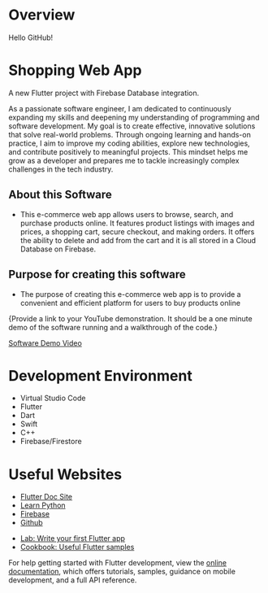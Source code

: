 # Overview
Hello GitHub!

# Shopping Web App

A new Flutter project with Firebase Database integration.

As a passionate software engineer, I am dedicated to continuously expanding my skills and deepening my understanding of programming and software development. My goal is to create effective, innovative solutions that solve real-world problems. Through ongoing learning and hands-on practice, I aim to improve my coding abilities, explore new technologies, and contribute positively to meaningful projects. This mindset helps me grow as a developer and prepares me to tackle increasingly complex challenges in the tech industry.

## About this Software
- This e-commerce web app allows users to browse, search, and purchase products online. It features product listings with images and prices, a shopping cart, secure checkout, and making orders. It offers the ability to delete and add from the cart and it is all stored in a Cloud Database on Firebase.

## Purpose for creating this software
- The purpose of creating this e-commerce web app is to provide a convenient and efficient platform for users to buy products online

{Provide a link to your YouTube demonstration.  It should be a one minute demo of the software running and a walkthrough of the code.}

[Software Demo Video](https://youtu.be/OEjl38-9NGY)

# Development Environment

- Virtual Studio Code
- Flutter
- Dart
- Swift
- C++
- Firebase/Firestore

# Useful Websites

* [Flutter Doc Site](https://docs.flutter.dev/)
* [Learn Python](https://www.learnpython.org/)
* [Firebase](https://firebase.google.com/)
* [Github](https://firebase.github.com/)
- [Lab: Write your first Flutter app](https://docs.flutter.dev/get-started/codelab)
- [Cookbook: Useful Flutter samples](https://docs.flutter.dev/cookbook)

For help getting started with Flutter development, view the
[online documentation](https://docs.flutter.dev/), which offers tutorials,
samples, guidance on mobile development, and a full API reference.



